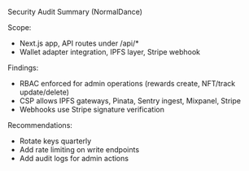 Security Audit Summary (NormalDance)

Scope:
- Next.js app, API routes under /api/*
- Wallet adapter integration, IPFS layer, Stripe webhook

Findings:
- RBAC enforced for admin operations (rewards create, NFT/track update/delete)
- CSP allows IPFS gateways, Pinata, Sentry ingest, Mixpanel, Stripe
- Webhooks use Stripe signature verification

Recommendations:
- Rotate keys quarterly
- Add rate limiting on write endpoints
- Add audit logs for admin actions


